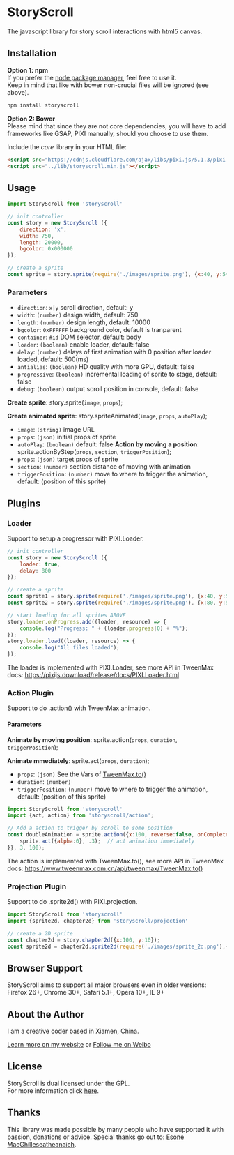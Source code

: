 # StoryScroll
The javascript library for story scroll interactions with html5 canvas.

## Installation

__Option 1: npm__  
If you prefer the [node package manager](https://www.npmjs.com/package/storyscroll), feel free to use it.  
Keep in mind that like with bower non-crucial files will be ignored (see above).

```bash
npm install storyscroll
```

__Option 2: Bower__   
Please mind that since they are not core dependencies, you will have to add frameworks like GSAP, PIXI manually, should you choose to use them.

Include the *core* library in your HTML file:
```html
<script src="https://cdnjs.cloudflare.com/ajax/libs/pixi.js/5.1.3/pixi.min.js"></script>
<script src="../lib/storyscroll.min.js"></script>
```

## Usage

```javascript
import StoryScroll from 'storyscroll'

// init controller
const story = new StoryScroll ({
	direction: 'x',
	width: 750,
	length: 20000,
	bgcolor: 0x000000
});

// create a sprite
const sprite = story.sprite(require('./images/sprite.png'), {x:40, y:540}).actionByStep({x: 0,y:400}, 300, 100);
```

### Parameters
- `direction`: `x|y` scroll direction, default: y
- `width`: `(number)` design width, default: 750
- `length`: `(number)` design length, default: 10000
- `bgcolor`: `0xFFFFFF` background color, default is tranparent
- `container`: `#id` DOM selector, default: body
- `loader`: `(boolean)` enable loader, default: false
- `delay`: `(number)` delays of first animation with 0 position after loader loaded, default: 500(ms)
- `antialias`: `(boolean)` HD quality with more GPU, default: false
- `progressive`: `(boolean)` incremental loading of sprite to stage, default: false
- `debug`: `(boolean)` output scroll position in console, default: false

**Create sprite**:			story.sprite(`image`, `props`);

**Create animated sprite**:	story.spriteAnimated(`image`, `props`, `autoPlay`);
- `image`: `(string)` image URL
- `props`: `(json)` initial props of sprite
- `autoPlay`: `(boolean)` default: false
**Action by moving a position**: sprite.actionByStep(`props`, `section`, `triggerPosition`);
- `props`: `(json)` target props of sprite
- `section`: `(number)` section distance of moving with animation
- `triggerPosition`: `(number)` move to where to trigger the animation, default: (position of this sprite)

## Plugins

### Loader

Support to setup a progressor with PIXI.Loader.

```javascript
// init controller
const story = new StoryScroll ({
	loader: true,
	delay: 800
});

// create a sprite
const sprite1 = story.sprite(require('./images/sprite.png'), {x:40, y:540});
const sprite2 = story.sprite(require('./images/sprite.png'), {x:80, y:540});

// start loading for all sprites ABOVE
story.loader.onProgress.add((loader, resource) => {
	console.log("Progress: " + (loader.progress|0) + "%");
});
story.loader.load((loader, resource) => {
	console.log("All files loaded");
});
```

The loader is implemented with PIXI.Loader, see more API in TweenMax docs: https://pixijs.download/release/docs/PIXI.Loader.html

### Action Plugin

Support to do .action() with TweenMax animation.

#### Parameters
**Animate by moving position**:	sprite.action(`props`, `duration`, `triggerPosition`);

**Animate mmediately**:			sprite.act(`props`, `duration`);
- `props`: `(json)` See the Vars of [TweenMax.to()](https://www.tweenmax.com.cn/api/tweenmax/TweenMax.to())
- `duration`: `(number)` 
- `triggerPosition`: `(number)` move to where to trigger the animation, default: (position of this sprite)

```javascript
import StoryScroll from 'storyscroll'
import {act, action} from 'storyscroll/action';

// Add a action to trigger by scroll to some position
const doubleAnimation = sprite.action({x:100, reverse:false, onComplete:function(){
	sprite.act({alpha:0}, .3);	// act animation immediately
}}, 3, 100);
```

The action is implemented with TweenMax.to(), see more API in TweenMax docs: https://www.tweenmax.com.cn/api/tweenmax/TweenMax.to()

### Projection Plugin

Support to do .sprite2d() with PIXI.projection.

```javascript
import StoryScroll from 'storyscroll'
import {sprite2d, chapter2d} from 'storyscroll/projection'

// create a 2D sprite
const chapter2d = story.chapter2d({x:100, y:10});	
const sprite2d = chapter2d.sprite2d(require('./images/sprite_2d.png'),{x:900, y: 30, affine:'AXIS_X', factor:1})
```

## Browser Support

StoryScroll aims to support all major browsers even in older versions:  
Firefox 26+, Chrome 30+, Safari 5.1+, Opera 10+, IE 9+

## About the Author

I am a creative coder based in Xiamen, China.

[Learn more on my website](http://ieexx.com) or [Follow me on Weibo](http://weibo.com/1225xlh)

## License

StoryScroll is dual licensed under the GPL.  
For more information click [here](https://github.com/xxlh/StoryScroll/blob/master/LICENSE).

## Thanks

This library was made possible by many people who have supported it with passion, donations or advice. Special thanks go out to: [Esone MacGhilleseatheanaich](https://github.com/ee01).
